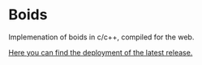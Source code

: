  # Boids

 Implemenation of boids in c/c++, compiled for the web.
 
 [Here you can find the deployment of the latest release.](https://eliasnijs.xyz/projects/boids/boids.html)

